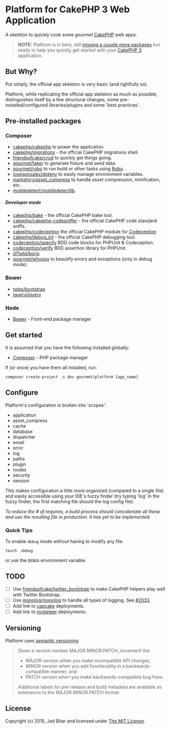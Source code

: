 # Platform for CakePHP 3 Web Application

A skeleton to quickly cook some _gourmet_ [CakePHP][cakephp] web apps.

> __NOTE:__ Platform is in beta, still [missing a couple more packages](#TODO)
> but ready to help you quickly get started with your [CakePHP 3][cakephp]
> application.

## But Why?

Put simply, the official app skeleton is very basic (and rightfully so).

Platform, while replicating the official app skeleton as much as possible,
distinguishes itself by a few structural changes, some pre-installed/configured
libraries/plugins and some 'best practices'.

## Pre-installed packages

### Composer

* [cakephp/cakephp][cakephp/repo] to power the application.
* [cakephp/migrations][migrations/repo] - the official CakePHP migrations shell.
* [friendsofcake/crud][foc/crud/repo] to quickly get things going.
* [gourmet/faker][faker/repo] to generate fixture and seed data.
* [gourmet/robo][robo/repo] to run build or other tasks using [Robo][robo].
* [josegonzalez/dotenv][dotenv/repo] to easily manage environment variables.
* [markstory/asset_compress][asset_compress/repo] to handle asset compression,
minification, etc.
* [mobiledetect/mobiledetectlib][mobiledetect/repo].

##### Developer mode

* [cakephp/bake][bake/repo] - the official CakePHP bake tool.
* [cakephp/cakephp-codesniffer][codesniffer/repo] - the official CakePHP code
standard sniffs.
* [cakephp/codeception][codeception/repo] the official CakePHP module for
[Codeception][codeception]
* [cakephp/debug_kit][debug_kit/repo] - the official CakePHP debugging tool.
* [codeception/specify][specify/repo] BDD code blocks for PHPUnit & Codeception.
* [codeception/verify][verify/repo] BDD assertion library for PHPUnit.
* [d11wtq/boris][boris/repo]
* [gourmet/whoops][whoops/repo] to beautify errors and exceptions (only in debug
mode).

### Bower

* [twbs/bootstrap][bootstrap]
* [jquery/jquery][jquery]

### Node

* [Bower][bower] - Front-end package manager

## Get started

It is assumed that you have the following installed globally:

* [Composer][composer] - PHP package manager

If (or once) you have them all installed, run:

```
composer create-project -s dev gourmet/platform [app_name]
```

## Configure

Platform's configuration is broken into 'scopes':

* application
* asset_compress
* cache
* database
* dispatcher
* email
* error
* log
* paths
* plugin
* routes
* security
* session

This makes configuration a little more organized (compared to a single file)
and easily accessible using your IDE's fuzzy finder (try typing 'log' in the
fuzzy finder, the first matching file should the log config file).

_To reduce the # of requires, a build process should concatenate all these and
use the resulting file in production. It has yet to be implemented._

### Quick Tips

To enable `debug` mode without having to modify any file:

```
touch .debug
```

or use the `DEBUG` environment variable.

## TODO

* [ ] Use [friendsofcake/twitter_bootstrap][twitter_bootstrap/repo] to make
CakePHP helpers play well with Twitter Bootstrap.
* [ ] Use [monolog/monolog][monolog/repo] to handle all types of logging.
See [#2033][cakephp/2033].
* [ ] Add link to [capcake][capcake/repo] deployments.
* [ ] Add link to [rocketeer][rocketeer/repo] deployments.

## Versioning

Platform uses [semantic versioning][semver]:

> Given a version number MAJOR.MINOR.PATCH, increment the:
>
> - MAJOR version when you make incompatible API changes,
> - MINOR version when you add functionality in a backwards-compatible manner,
> and
> - PATCH version when you make backwards-compatible bug fixes.
>
> Additional labels for pre-release and build metadata are available as
> extensions to the MAJOR.MINOR.PATCH format.

## License

Copyright (c) 2015, Jad Bitar and licensed under [The MIT License][mit].

[asset_compress/repo]://github.com/markstory/asset_compress
[bake/repo]://github.com/cakephp/bake
[bootstrap]:http://getbootstrap.com
[boris/repo]://github.com/d11wtq/boris
[bower]:http://bower.io
[cakephp]:http://cakephp.org
[cakephp/2033]://github.com/cakephp/cakephp/issues/2033
[cakephp/repo]://github.com/cakephp/cakephp
[capcake/repo]://github.com/jadb/capcake
[codeception]:http://codeception.com
[codeception/repo]://github.com/cakephp/codeception
[codesniffer/repo]://github.com/cakephp/cakephp-codesniffer
[composer]://getcomposer.org/doc/00-intro.md#globally
[debugbar/repo]://github.com/maximebf/debugbar
[debug_kit/repo]://github.com/cakephp/debug_kit
[dotenv/repo]://github.com/josegonzalez/php-dotenv
[faker/repo]://github.com/gourmet/faker
[foc/crud/repo]://github.com/friendsofcake/crud
[gourmet/box]://github.com/gourmet/box/
[jquery]:http://jquery.com
[milestones]://github.com/gourmet/platform/issues/milestones
[migrations/repo]://github.com/cakephp/migrations
[mit]:http://www.opensource.org/licenses/mit-license.php
[mobiledetect/repo]://github.com/mobiledetectlib/mobiledetectlib
[monolog/repo]://github.com/seldaek/monolog
[phinx/repo]://github.com/robmorgan/phinx
[phpunit/repo]://github.com/sebastianbergmann/phpunit
[puppet]:https://puppetlabs.com
[puphpet]:https://puphpet.com
[robo]:http://robo.li
[robo/repo]://github.com/gourmet/robo
[rocketeer/repo]://github.com/anahkiasen/rocketeer
[semver]:http://semver.org
[specify/repo]://github.com/codeception/specify
[twitter_bootstrap/repo]://github.com/friendsofcake/twitter_bootstrap
[vagrant]:http://vagrantup.com
[verify/repo]://github.com/codeception/verify
[whoops/repo]://github.com/gourmet/whoops
